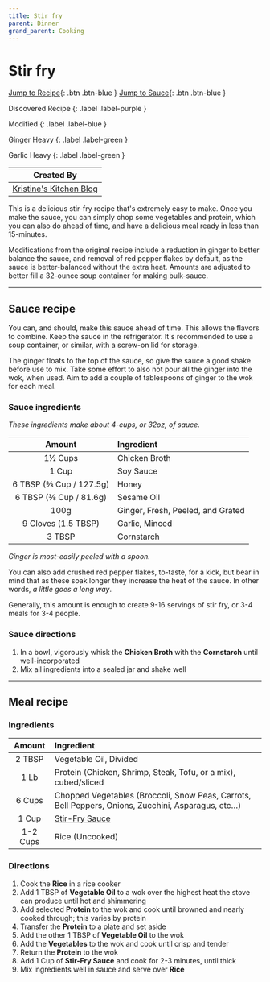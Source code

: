 ```yaml
---
title: Stir fry
parent: Dinner
grand_parent: Cooking
---
```


# Stir fry

[Jump to Recipe](#meal-recipe){: .btn .btn-blue } [Jump to Sauce](#sauce-recipe){: .btn .btn-blue }

Discovered Recipe
{: .label .label-purple }

Modified
{: .label .label-blue }

Ginger Heavy
{: .label .label-green }

Garlic Heavy
{: .label .label-green }

|            Created By             |
| :-------------------------------: |
| [Kristine's Kitchen Blog][source] |

This is a delicious stir-fry recipe that's extremely easy to make. Once you make the sauce, you can simply chop some
vegetables and protein, which you can also do ahead of time, and have a delicious meal ready in less than 15-minutes.

Modifications from the original recipe include a reduction in ginger to better balance the sauce, and removal of red
pepper flakes by default, as the sauce is better-balanced without the extra heat. Amounts are adjusted to better fill a
32-ounce soup container for making bulk-sauce.

---

## Sauce recipe

You can, and should, make this sauce ahead of time. This allows the flavors to combine. Keep the sauce in the
refrigerator. It's recommended to use a soup container, or similar, with a screw-on lid for storage.

The ginger floats to the top of the sauce, so give the sauce a good shake before use to mix. Take some effort to also
not pour all the ginger into the wok, when used. Aim to add a couple of tablespoons of ginger to the wok for each meal.

### Sauce ingredients

_These ingredients make about 4-cups, or 32oz, of sauce._

<!-- vale Google.Parens = NO -->

|         Amount         | Ingredient                        |
| :--------------------: | :-------------------------------- |
|        1½ Cups         | Chicken Broth                     |
|         1 Cup          | Soy Sauce                         |
|     6 TBSP (⅜ Cup / 127.5g)     | Honey                             |
|     6 TBSP (⅜ Cup / 81.6g)     | Sesame Oil                        |
| 100g | Ginger, Fresh, Peeled, and Grated |
|  9 Cloves (1.5 TBSP)   | Garlic, Minced                    |
|         3 TBSP         | Cornstarch                        |

_Ginger is most-easily peeled with a spoon._

<!-- vale Google.Parens = YES -->

You can also add crushed red pepper flakes, to-taste, for a kick, but bear in mind that as these soak longer they
increase the heat of the sauce. In other words, _a little goes a long way_.

Generally, this amount is enough to create 9-16 servings of stir fry, or 3-4 meals for 3-4 people.

### Sauce directions

1. In a bowl, vigorously whisk the **Chicken Broth** with the **Cornstarch** until well-incorporated
2. Mix all ingredients into a sealed jar and shake well

---

## Meal recipe

### Ingredients

<!-- vale Google.Parens = NO -->

|  Amount  | Ingredient                                                                                         |
| :------: | :------------------------------------------------------------------------------------------------- |
|  2 TBSP  | Vegetable Oil, Divided                                                                             |
|   1 Lb   | Protein (Chicken, Shrimp, Steak, Tofu, or a mix), cubed/sliced                                     |
|  6 Cups  | Chopped Vegetables (Broccoli, Snow Peas, Carrots, Bell Peppers, Onions, Zucchini, Asparagus, etc…) |
|  1 Cup   | [Stir-Fry Sauce](#sauce-recipe)                                                                    |
| 1-2 Cups | Rice (Uncooked)                                                                                    |

<!-- vale Google.Parens = YES -->

### Directions

1. Cook the **Rice** in a rice cooker
2. Add 1 TBSP of **Vegetable Oil** to a wok over the highest heat the stove can produce until hot and shimmering
3. Add selected **Protein** to the wok and cook until browned and nearly cooked through; this varies by protein
4. Transfer the **Protein** to a plate and set aside
5. Add the other 1 TBSP of **Vegetable Oil** to the wok
6. Add the **Vegetables** to the wok and cook until crisp and tender
7. Return the **Protein** to the wok
8. Add 1 Cup of **Stir-Fry Sauce** and cook for 2-3 minutes, until thick
9. Mix ingredients well in sauce and serve over **Rice**

<!-- Link References -->

[source]: https://kristineskitchenblog.com/stir-fry-sauce/
